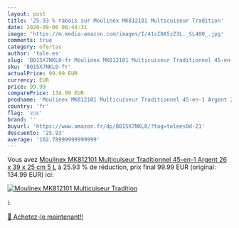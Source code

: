 ```yaml
---
layout: post
title: '25.93 % rabais sur Moulinex MK812101 Multicuiseur Tradition'
date: 2020-09-06 08:44:31
image: 'https://m.media-amazon.com/images/I/41sI8A5zZ3L._SL400_.jpg'
comments: true
category: ofertas
author: 'tole.es'
slug: 'B015X7NKL0-fr Moulinex MK812101 Multicuiseur Traditionnel 45-en-1 Argent...'
sku: 'B015X7NKL0-fr'
actualPrice: 99.99 EUR
currency: EUR
price: 99.99
comparePrice: 134.99 EUR
prodname: 'Moulinex MK812101 Multicuiseur Traditionnel 45-en-1 Argent 26 x 39 x 25 cm 5 L'
country: 'fr'
flag: '🇫🇷'
brand: ''
buyurl: 'https://www.amazon.fr/dp/B015X7NKL0/?tag=tolees0d-21'
descuento: '25.93'
average: '102.78999999999999'
---
```


Vous avez [Moulinex MK812101 Multicuiseur Traditionnel 45-en-1 Argent 26 x 39 x 25 cm 5 L](https://www.amazon.fr/dp/B015X7NKL0/?tag=tolees0d-21)  à  25.93 % de réduction, prix final  99.99 EUR (original: 134.99 EUR) ici:

[![Moulinex MK812101 Multicuiseur Tradition](https://m.media-amazon.com/images/I/41sI8A5zZ3L._SL400_.jpg)](https://www.amazon.fr/dp/B015X7NKL0/?tag=tolees0d-21)

ℹ️:


[🛒 Achetez-le maintenant!!](https://www.amazon.fr/dp/B015X7NKL0/?tag=tolees0d-21)
